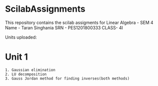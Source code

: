 # ScilabAssignments
This repository contains the scilab assigments for Linear Algebra - SEM 4
Name - Taran Singhania
SRN  - PES1201800333
CLASS- 4I

Units uploaded:
# Unit 1
```
1. Gaussian elimination
2. LU decomposition
3. Gauss Jordan method for finding inverses(both methods)
```
